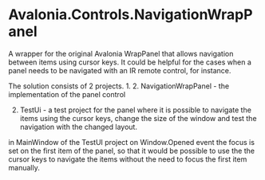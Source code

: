 # Avalonia.Controls.NavigationWrapPanel
A wrapper for the original Avalonia WrapPanel that allows navigation between items using cursor keys. It could be helpful for the cases when a panel needs to be navigated with an IR remote control, for instance.

The solution consists of 2 projects.
1. 
2. NavigationWrapPanel - the implementation of the panel control

2. TestUi - a test project for the panel where it is possible to navigate the items using the cursor keys, change the size of the window and test the navigation with the changed layout.

in MainWindow of the TestUI project on Window.Opened event the focus is set on the first item of the panel, so that it would be possible to use the the cursor keys to navigate the items without the need to focus the first item manually.
